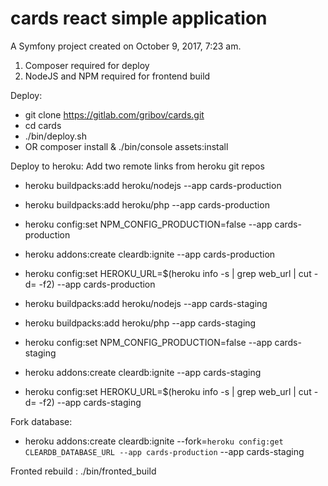 cards react simple application
=============

A Symfony project created on October 9, 2017, 7:23 am.
1) Composer required for deploy
2) NodeJS and NPM required for frontend build


Deploy:
 - git clone https://gitlab.com/gribov/cards.git
 - cd cards
 - ./bin/deploy.sh
 - OR composer install & ./bin/console assets:install
 
Deploy to heroku:
Add two remote links from heroku git repos

  - heroku buildpacks:add heroku/nodejs --app cards-production
  - heroku buildpacks:add heroku/php --app cards-production
  - heroku config:set NPM_CONFIG_PRODUCTION=false --app cards-production
  - heroku addons:create cleardb:ignite --app cards-production
  - heroku config:set HEROKU_URL=$(heroku info -s | grep web_url | cut -d= -f2) --app cards-production
  
  - heroku buildpacks:add heroku/nodejs --app cards-staging
  - heroku buildpacks:add heroku/php --app cards-staging
  - heroku config:set NPM_CONFIG_PRODUCTION=false --app cards-staging
  - heroku addons:create cleardb:ignite --app cards-staging
  - heroku config:set HEROKU_URL=$(heroku info -s | grep web_url | cut -d= -f2) --app cards-staging
 
Fork database: 
  - heroku addons:create cleardb:ignite --fork=`heroku config:get CLEARDB_DATABASE_URL --app cards-production` --app cards-staging
  
Fronted rebuild : ./bin/fronted_build
